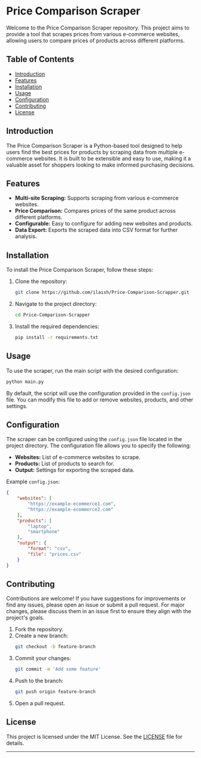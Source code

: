 # Price Comparison Scraper

Welcome to the Price Comparison Scraper repository. This project aims to provide a tool that scrapes prices from various e-commerce websites, allowing users to compare prices of products across different platforms.

## Table of Contents

- [Introduction](#introduction)
- [Features](#features)
- [Installation](#installation)
- [Usage](#usage)
- [Configuration](#configuration)
- [Contributing](#contributing)
- [License](#license)

## Introduction

The Price Comparison Scraper is a Python-based tool designed to help users find the best prices for products by scraping data from multiple e-commerce websites. It is built to be extensible and easy to use, making it a valuable asset for shoppers looking to make informed purchasing decisions.

## Features

- **Multi-site Scraping:** Supports scraping from various e-commerce websites.
- **Price Comparison:** Compares prices of the same product across different platforms.
- **Configurable:** Easy to configure for adding new websites and products.
- **Data Export:** Exports the scraped data into CSV format for further analysis.

## Installation

To install the Price Comparison Scraper, follow these steps:

1. Clone the repository:
    ```bash
    git clone https://github.com/ilaish/Price-Comparison-Scrapper.git
    ```
2. Navigate to the project directory:
    ```bash
    cd Price-Comparison-Scrapper
    ```
3. Install the required dependencies:
    ```bash
    pip install -r requirements.txt
    ```

## Usage

To use the scraper, run the main script with the desired configuration:

```bash
python main.py
```

By default, the script will use the configuration provided in the `config.json` file. You can modify this file to add or remove websites, products, and other settings.

## Configuration

The scraper can be configured using the `config.json` file located in the project directory. The configuration file allows you to specify the following:

- **Websites:** List of e-commerce websites to scrape.
- **Products:** List of products to search for.
- **Output:** Settings for exporting the scraped data.

Example `config.json`:

```json
{
    "websites": [
        "https://example-ecommerce1.com",
        "https://example-ecommerce2.com"
    ],
    "products": [
        "laptop",
        "smartphone"
    ],
    "output": {
        "format": "csv",
        "file": "prices.csv"
    }
}
```

## Contributing

Contributions are welcome! If you have suggestions for improvements or find any issues, please open an issue or submit a pull request. For major changes, please discuss them in an issue first to ensure they align with the project's goals.

1. Fork the repository.
2. Create a new branch:
    ```bash
    git checkout -b feature-branch
    ```
3. Commit your changes:
    ```bash
    git commit -m 'Add some feature'
    ```
4. Push to the branch:
    ```bash
    git push origin feature-branch
    ```
5. Open a pull request.

## License

This project is licensed under the MIT License. See the [LICENSE](LICENSE) file for details.

---
